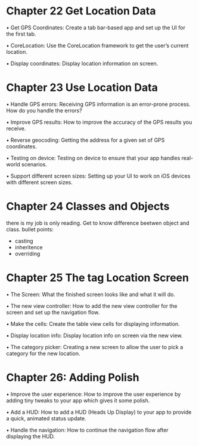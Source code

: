 # Chapter 22 Get Location Data
• Get GPS Coordinates: Create a tab bar-based app and set up the UI for the first tab.

• CoreLocation: Use the CoreLocation framework to get the user’s current location.

• Display coordinates: Display location information on screen.

# Chapter 23 Use Location Data

• Handle GPS errors: Receiving GPS information is an error-prone process. How do you handle the errors?

• Improve GPS results: How to improve the accuracy of the GPS results you receive.

• Reverse geocoding: Getting the address for a given set of GPS coordinates.

• Testing on device: Testing on device to ensure that your app handles real-world
scenarios.

• Support different screen sizes: Setting up your UI to work on iOS devices with different screen sizes.

# Chapter 24 Classes and Objects
there is my job is only reading. Get to
know difference beetwen object and class. 
bullet points:
- casting
- inheritence
- overriding 

# Chapter 25 The tag Location Screen
• The Screen: What the finished screen looks like and what it will do.

• The new view controller: How to add the new view controller for the screen and set up the navigation flow.

• Make the cells: Create the table view cells for displaying information.

• Display location info: Display location info on screen via the new view.

• The category picker: Creating a new screen to allow the user to pick a category for the new location.

# Chapter 26: Adding Polish
• Improve the user experience: How to improve the user experience by adding tiny tweaks to your app which gives it some polish.

• Add a HUD: How to add a HUD (Heads Up Display) to your app to provide a quick, animated status update.

• Handle the navigation: How to continue the navigation flow after displaying the HUD.
